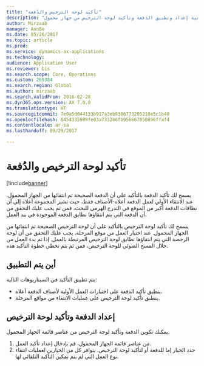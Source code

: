 ```yaml
---
title: "تأكيد لوحة الترخيص والدُفعة"
description: "يصف هذا الموضوع كيفية إعداد وتطبيق الدفعة وتأكيد لوحة الترخيص من جهاز محمول."
author: Mirzaab
manager: AnnBe
ms.date: 05/26/2017
ms.topic: article
ms.prod: 
ms.service: dynamics-ax-applications
ms.technology: 
audience: Application User
ms.reviewer: bis
ms.search.scope: Core, Operations
ms.custom: 269384
ms.search.region: Global
ms.author: mirzaab
ms.search.validFrom: 2016-02-28
ms.dyn365.ops.version: AX 7.0.0
ms.translationtype: HT
ms.sourcegitcommit: 7e0a5d044133b917a3eb9386773205218e5c1b40
ms.openlocfilehash: 6454335989fe03a7332b6fb956667850896ffaf4
ms.contentlocale: ar-sa
ms.lasthandoff: 09/29/2017

---
```


# <a name="batch-and-license-plate-confirmation"></a>تأكيد لوحة الترخيص والدُفعة

[!include[banner](../includes/banner.md)]

يسمح لك تأكيد الدفعة بالتأكيد على أن الدفعة الصحيحة تم انتقائها من الجهاز المحمول. عند الانتقاء الأولي لعمل الدفعة أعلاه-الأصناف فقط، حيث تشير المجموعة أعلاه إلى أن نطاقات الدفعة أكبر من الموقع في التدرج الهرمي للبحث، فمن ثم يجب عليك التحقق من أن الدفعة التي يتم انتقاؤها تطابق الدفعة الموجودة في بند العمل. 

يسمح لك تأكيد لوحة الترخيص بالتأكيد على أن لوحة الترخيص الصحيحة تم انتقائها من الجهاز المحمول. عند اختيار العمل من موقع المرحلة، يجب عليك التحقق من أن لوحة الرخصة التي يتم انتقاؤها تطابق لوحة الترخيص المرتبطة بالعمل. إذا تم بدء العمل من خلال المسح الضوئي للوحة الترخيص، فمن ثم يتم تخطي خطوة التأكيد هذه.

## <a name="where-it-applies"></a>أين يتم التطبيق
يتم تطبيق التأكيد في السيناريوهات التالية:

- ينطبق تأكيد الدفعة على اختيارات العمل الأولية لأصناف الدفعة أعلاه.
- ينطبق تأكيد لوحة الترخيص على عمليات الانتقاء من مواقع المرحلة.

## <a name="set-up-batch-and-license-plate-confirmation"></a>إعداد الدفعة وتأكيد لوحة الترخيص
يمكنك تكوين الدفعة وتأكيد لوحة الترخيص من عناصر قائمة الجهاز المحمول.  
1.  من عناصر قائمة الجهاز المحمول، قم بإدخال إعداد تأكيد العمل.  
2.  حدد الخيار إما للدفعة أو لتأكيد لوحة الترخيص. يتوافر كل من الخيارين لعمليات انتقاء نوع العمل التي لم يتم تمكين التأكيد التلقائي لها.  

